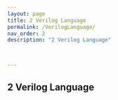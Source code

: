 ```yaml
---
layout: page
title: 2 Verilog Language
permalink: /VerilogLanguage/
nav_order: 2
description: "2 Verilog Language"



---
```


## 2 Verilog Language
